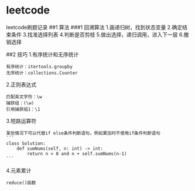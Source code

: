 # leetcode
leetcode刷题记录
##1 算法
###1 回溯算法
1.画递归树，找到状态变量
2.确定结束条件
3.找准选择列表
4.判断是否剪枝
5.做出选择，递归调用，进入下一层
6.撤销选择

##2 技巧
1.有序统计和无序统计
    
    有序统计：itertools.groupby    
    无序统计：collections.Counter
2.正则表达式

    匹配英文字符：\w
    捕获组：(\w)
    引用捕获组1：\1
3.短路运算符

    某些情况下可以代替if else条件判断语句，例如累加时不使用if条件判断语句
    ```
    class Solution:
        def sumNums(self, n: int) -> int:
            return n > 0 and n + self.sumNums(n-1)  
    ```

4.元素累计
    
    reduce()函数
